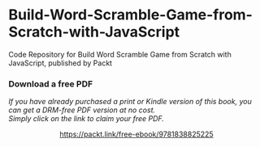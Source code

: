 # Build-Word-Scramble-Game-from-Scratch-with-JavaScript
Code Repository for Build Word Scramble Game from Scratch with JavaScript, published by Packt
### Download a free PDF

 <i>If you have already purchased a print or Kindle version of this book, you can get a DRM-free PDF version at no cost.<br>Simply click on the link to claim your free PDF.</i>
<p align="center"> <a href="https://packt.link/free-ebook/9781838825225">https://packt.link/free-ebook/9781838825225 </a> </p>